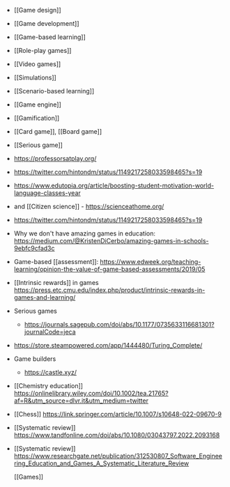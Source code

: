 - [[Game design]]
- [[Game development]]
- [[Game-based learning]]
- [[Role-play games]]
- [[Video games]]
- [[Simulations]]
- [[Scenario-based learning]]
- [[Game engine]]
- [[Gamification]]
- [[Card game]], [[Board game]]
- [[Serious game]]
- https://professorsatplay.org/
- https://twitter.com/hintondm/status/1149217258033598465?s=19
- https://www.edutopia.org/article/boosting-student-motivation-world-language-classes-year
- and [[Citizen science]] - https://scienceathome.org/
- https://twitter.com/hintondm/status/1149217258033598465?s=19
- Why we don't have amazing games in education: https://medium.com/@KristenDiCerbo/amazing-games-in-schools-9ebfc9cfad3c
- Game-based [[assessment]]: https://www.edweek.org/teaching-learning/opinion-the-value-of-game-based-assessments/2019/05
- [[Intrinsic rewards]] in games https://press.etc.cmu.edu/index.php/product/intrinsic-rewards-in-games-and-learning/
- Serious games
	- https://journals.sagepub.com/doi/abs/10.1177/0735633116681301?journalCode=jeca
- https://store.steampowered.com/app/1444480/Turing_Complete/
- Game builders
	- https://castle.xyz/
- [[Chemistry education]] https://onlinelibrary.wiley.com/doi/10.1002/tea.21765?af=R&utm_source=dlvr.it&utm_medium=twitter
- [[Chess]] https://link.springer.com/article/10.1007/s10648-022-09670-9
- [[Systematic review]] https://www.tandfonline.com/doi/abs/10.1080/03043797.2022.2093168
- [[Systematic review]] https://www.researchgate.net/publication/312530807_Software_Engineering_Education_and_Games_A_Systematic_Literature_Review
  
  [[Games]]